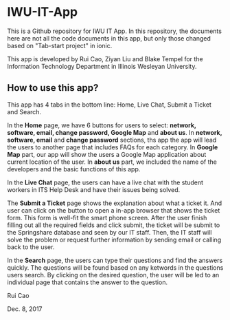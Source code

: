# IWU-IT-App

This is a Github repository for IWU IT App. In this repository, the documents here are not all the code documents in this app, but only those changed based on "Tab-start project" in ionic.

This app is developed by Rui Cao, Ziyan Liu and Blake Tempel for the Information Technology Department in Illinois Wesleyan University. 

## How to use this app? 

This app has 4 tabs in the bottom line: Home, Live Chat, Submit a Ticket and Search. 

In the **Home** page, we have 6 buttons for users to select: **network, software, email, change password, Google Map** and **about us**. In **network, software, email** and **change password** sections, ths app the app will lead the users to another page that includes FAQs for each category. In **Google Map** part, our app will show the users a Google Map application about current location of the user. In **about us** part, we included the name of the developers and the basic functions of this app. 

In the **Live Chat** page, the users can have a live chat with the student workers in ITS Help Desk and have their issues being solved. 

The **Submit a Ticket** page shows the explanation about what a ticket it. And user can click on the button to open a in-app browser that shows the ticket form. This form is well-fit the smart phone screen. After the user finish filling out all the required fields and click submit, the ticket will be submit to the Springshare database and seen by our IT staff. Then, the IT staff will solve the problem or request further information by sending email or calling back to the user. 

In the **Search** page, the users can type their questions and find the answers quickly. The questions will be found based on any ketwords in the questions users search. By clicking on the desired question, the user will be led to an individual page that contains the answer to the question. 


Rui Cao

Dec. 8, 2017
